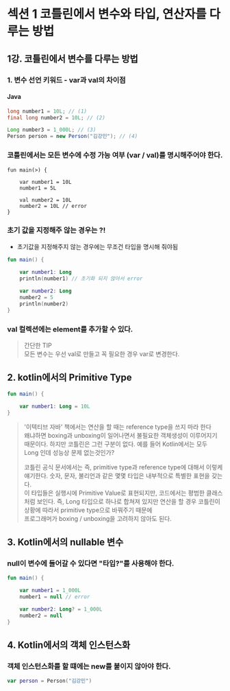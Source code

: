 # 섹션 1 코틀린에서 변수와 타입, 연산자를 다루는 방법

## 1강. 코틀린에서 변수를 다루는 방법

### 1. 변수 선언 키워드 - var과 val의 차이점

#### Java
``` java
long number1 = 10L; // (1)
final long number2 = 10L; // (2)

Long number3 = 1_000L; // (3)
Person person = new Person("김강민"); // (4)
```

### 코틀린에서는 모든 변수에 수정 가능 여부 (var / val)를 명시해주어야 한다.
``` kotiln
fun main(>) {

    var number1 = 10L
    number1 = 5L

    val number2 = 10L
    number2 = 10L // error
}
```
> 

### 초기 값을 지정해주 않는 경우는 ?!
- 초기값을 지정해주지 않는 경우에는 무조건 타입을 명시해 줘야됨
``` kotlin
fun main() {

    var number1: Long
    println(number1) // 초기화 되지 않아서 error
    
    var number2: Long
    number2 = 5
    println(number2)
}
```

### val 컬렉션에는 element를 추가할 수 있다.

> 간단한 TIP  
> 모든 변수는 우선 val로 만들고 꼭 필요한 경우 var로 변경한다.

## 2. kotlin에서의 Primitive Type

``` kotlin
fun main() {

    var number1: Long = 10L
}
```

> '이텍티브 자바' 책에서는 연산을 할 때는 reference type을 쓰지 마라 한다  
> 왜냐하면 boxing과 unboxing이 일어나면서 불필요한 객체생성이 이루어지기 때문이다.
> 하지만 코틀린은 그런 구분이 없다. 예를 들어 Kotlin에서는 모두 Long 인데 성능상 문제 없는것인가?
> 
> 코틀린 공식 문서에서는 즉, primitive type과 reference type에 대해서 이렇케 얘기한다.
> 숫자, 문자, 불리언과 같은 몇몇 타입은 내부적으로 특별한 표현을 갖는다.  
> 이 타입들은 실행시에 Primitive Value로 표현되지만, 코드에서는 평범한 클래스 처럼 보인다.
> 즉, Long 타입으로 하나로 합쳐져 있지만 연산을 할 경우 코틀린이 상황에 따라서 primitive type으로 바꿔주기 때문에  
> 프로그래머가 boxing / unboxing을 고려하지 않아도 된다.


## 3. Kotlin에서의 nullable 변수
### null이 변수에 들어갈 수 있다면 "타입?"를 사용해야 한다.
``` kotlin
fun main() {

    var number1 = 1_000L
    number1 = null // error

    var number2: Long? = 1_000L
    number2 = null
}
```

## 4. Kotlin에서의 객체 인스턴스화
### 객체 인스턴스화를 할 떄에는 new를 붙이지 않아야 한다.
``` kotlin
var person = Person("김강민")
``` 